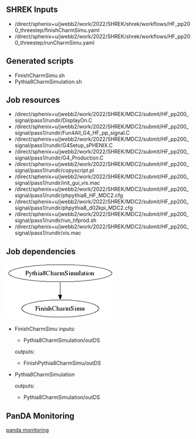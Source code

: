 ## SHREK Inputs
- /direct/sphenix+u/jwebb2/work/2022/SHREK/shrek/workflows/HF_pp200_threestep/finishCharmSimu.yaml
- /direct/sphenix+u/jwebb2/work/2022/SHREK/shrek/workflows/HF_pp200_threestep/runCharmSimu.yaml
## Generated scripts
- FinishCharmSimu.sh
- Pythia8CharmSimulation.sh
## Job resources
- /direct/sphenix+u/jwebb2/work/2022/SHREK/MDC2/submit/HF_pp200_signal/pass1/rundir/DisplayOn.C
- /direct/sphenix+u/jwebb2/work/2022/SHREK/MDC2/submit/HF_pp200_signal/pass1/rundir/Fun4All_G4_HF_pp_signal.C
- /direct/sphenix+u/jwebb2/work/2022/SHREK/MDC2/submit/HF_pp200_signal/pass1/rundir/G4Setup_sPHENIX.C
- /direct/sphenix+u/jwebb2/work/2022/SHREK/MDC2/submit/HF_pp200_signal/pass1/rundir/G4_Production.C
- /direct/sphenix+u/jwebb2/work/2022/SHREK/MDC2/submit/HF_pp200_signal/pass1/rundir/copyscript.pl
- /direct/sphenix+u/jwebb2/work/2022/SHREK/MDC2/submit/HF_pp200_signal/pass1/rundir/init_gui_vis.mac
- /direct/sphenix+u/jwebb2/work/2022/SHREK/MDC2/submit/HF_pp200_signal/pass1/rundir/phpythia8_HF_MDC2.cfg
- /direct/sphenix+u/jwebb2/work/2022/SHREK/MDC2/submit/HF_pp200_signal/pass1/rundir/phpythia8_d02kpi_MDC2.cfg
- /direct/sphenix+u/jwebb2/work/2022/SHREK/MDC2/submit/HF_pp200_signal/pass1/rundir/run_hfprod.sh
- /direct/sphenix+u/jwebb2/work/2022/SHREK/MDC2/submit/HF_pp200_signal/pass1/rundir/vis.mac
## Job dependencies
![Workflow graph](workflow.png)
- FinishCharmSimu
  inputs:
  - Pythia8CharmSimulation/outDS

  outputs:
  - FinishPythia8CharmSimu/outDS
- Pythia8CharmSimulation

  outputs:
  - Pythia8CharmSimulation/outDS
## PanDA Monitoring
[panda monitoring](https://panda-doma.cern.ch/tasks/?taskname=user.jwebb2.sP22n-hfcharm-signal100_*)
